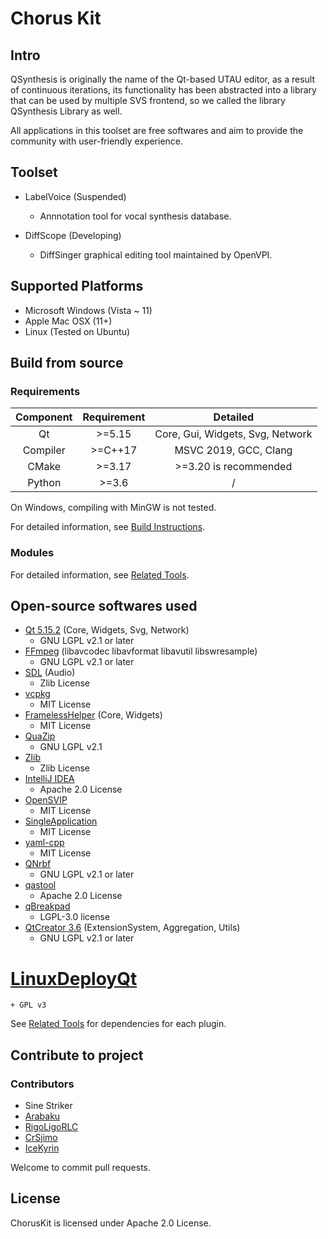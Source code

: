 # Chorus Kit

## Intro

QSynthesis is originally the name of the Qt-based UTAU editor, as a result of continuous iterations, its functionality has been abstracted into a library that can be used by multiple SVS frontend, so we called the library QSynthesis Library as well.

All applications in this toolset are free softwares and aim to provide the community with user-friendly experience.

## Toolset

+ LabelVoice (Suspended)
    + Annnotation tool for vocal synthesis database.

+ DiffScope (Developing)
    + DiffSinger graphical editing tool maintained by OpenVPI.

<!-- + QSynthesis
    + Remade edition of UTAU in second iteration.

+ QVogenClient
    + Third-party edition of [Vogen.Client](https://github.com/aqtq314/Vogen.Client). -->

## Supported Platforms

+ Microsoft Windows (Vista ~ 11)
+ Apple Mac OSX (11+)
+ Linux (Tested on Ubuntu)

## Build from source

### Requirements

| Component | Requirement |              Detailed                |
|:---------:|:-----------:|:------------------------------------:|
|    Qt     |   >=5.15    |   Core, Gui, Widgets, Svg, Network   |
| Compiler  |   >=C++17   |        MSVC 2019, GCC, Clang         |
|   CMake   |   >=3.17    |        >=3.20 is recommended         |
|  Python   |   >=3.6     |                  /                   |


On Windows, compiling with MinGW is not tested.

For detailed information, see [Build Instructions](./docs/build-instructions.md).


### Modules

For detailed information, see [Related Tools](./docs/related-tools.md).


## Open-source softwares used

+ [Qt 5.15.2](https://www.qt.io/) (Core, Widgets, Svg, Network)
    + GNU LGPL v2.1 or later
+ [FFmpeg](https://github.com/FFmpeg/FFmpeg) (libavcodec libavformat libavutil libswresample)
    + GNU LGPL v2.1 or later
+ [SDL](https://github.com/libsdl-org/SDL) (Audio)
    + Zlib License
+ [vcpkg](https://github.com/microsoft/vcpkg)
    + MIT License
+ [FramelessHelper](https://github.com/wangwenx190/framelesshelper) (Core, Widgets)
    + MIT License
+ [QuaZip](https://github.com/stachenov/quazip)
    + GNU LGPL v2.1
+ [Zlib](http://www.zlib.net)
    + Zlib License
+ [IntelliJ IDEA](https://github.com/JetBrains/intellij-community)
    + Apache 2.0 License
+ [OpenSVIP](https://github.com/yqzhishen/opensvip)
    + MIT License
+ [SingleApplication](https://github.com/itay-grudev/SingleApplication)
    + MIT License
+ [yaml-cpp](https://github.com/jbeder/yaml-cpp)
    + MIT License
+ [QNrbf](https://github.com/SineStriker/QNrbf)
    + GNU LGPL v2.1 or later
+ [qastool](https://github.com/SineStriker/qt-json-autogen)
    + Apache 2.0 License
+ [qBreakpad](https://github.com/buzzySmile/qBreakpad)
    + LGPL-3.0 license
+ [QtCreator 3.6](https://github.com/qt-creator/qt-creator/tree/3.6) (ExtensionSystem, Aggregation, Utils)
    + GNU LGPL v2.1 or later
# [LinuxDeployQt](https://github.com/probonopd/linuxdeployqt)
    + GPL v3

See [Related Tools](./docs/related-tools.md) for dependencies for each plugin.

## Contribute to project

### Contributors

+ Sine Striker
+ [Arabaku](https://github.com/Arabaku)
+ [RigoLigoRLC](https://github.com/RigoLigoRLC)
+ [CrSjimo](https://github.com/CrSjimo)
+ [IceKyrin](https://github.com/IceKyrin)

Welcome to commit pull requests.

## License

ChorusKit is licensed under Apache 2.0 License.
